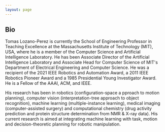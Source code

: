 ```yaml
---
layout: page
---
```


## Bio

Tomas Lozano-Perez is currently the School of Engineering Professor in Teaching Excellence at the Massachusetts Institute of Technology (MIT), USA, where he is a member of the Computer Science and Artificial Intelligence Laboratory. He has been Associate Director of the Artificial Intelligence Laboratory and Associate Head for Computer Science of MIT's Department of Electrical Engineering and Computer Science. He was a recipient of the 2021 IEEE Robotics and Automation Award, a 2011 IEEE Robotics Pioneer Award and a 1985 Presidential Young Investigator Award. He is a Fellow of the AAAI, ACM, and IEEE.

His research has been in robotics (configuration-space a pproach to motion planning), computer vision (interpretation-tree approach to object recognition), machine learning (multiple-instance learning), medical imaging (computer-assisted surgery) and computational chemistry (drug activity prediction and protein structure determination from NMR & X-ray data). His current research is aimed at integrating machine learning with task, motion and decision-theoretic planning for robotic manipulation.